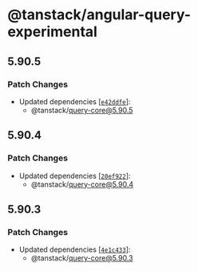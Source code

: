 # @tanstack/angular-query-experimental

## 5.90.5

### Patch Changes

- Updated dependencies [[`e42ddfe`](https://github.com/TanStack/query/commit/e42ddfe919f34f847ca101aeef162c69845f9a1e)]:
  - @tanstack/query-core@5.90.5

## 5.90.4

### Patch Changes

- Updated dependencies [[`20ef922`](https://github.com/TanStack/query/commit/20ef922a0a7c3aee00150bf69123c338b0922922)]:
  - @tanstack/query-core@5.90.4

## 5.90.3

### Patch Changes

- Updated dependencies [[`4e1c433`](https://github.com/TanStack/query/commit/4e1c4338a72f7384600bbda99e44bc1891695df4)]:
  - @tanstack/query-core@5.90.3
